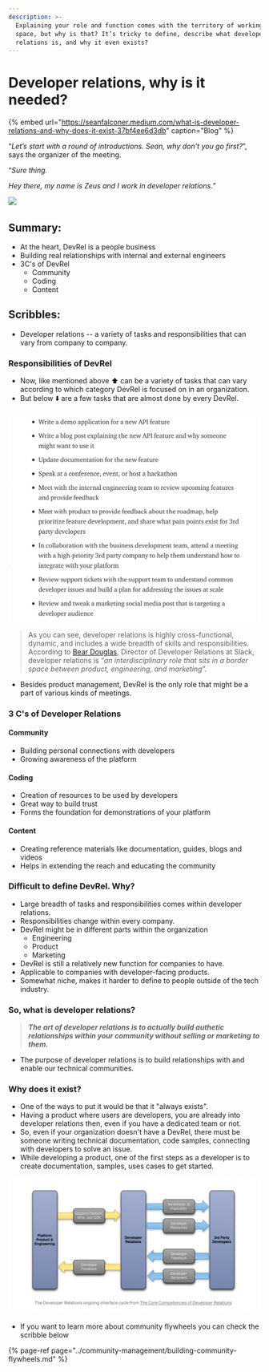```yaml
---
description: >-
  Explaining your role and function comes with the territory of working in this
  space, but why is that? It’s tricky to define, describe what developer
  relations is, and why it even exists?
---
```


# Developer relations, why is it needed?

{% embed url="https://seanfalconer.medium.com/what-is-developer-relations-and-why-does-it-exist-37bf4ee6d3db" caption="Blog" %}

“_Let’s start with a round of introductions. Sean, why don’t you go first?_”, says the organizer of the meeting.

“_Sure thing._

_Hey there, my name is Zeus and I work in developer relations._”

![](https://media.giphy.com/media/lqAaMiMe2exuP6NDOu/giphy.gif)

## Summary:

* At the heart, DevRel is a people business
* Building real relationships with internal and external engineers
* 3C's of DevRel
  * Community
  * Coding 
  * Content

## Scribbles:

* Developer relations -- a variety of tasks and responsibilities that can vary from company to company. 

### Responsibilities of DevRel

* Now, like mentioned above ⬆️ can be a variety of tasks that can vary according to which category DevRel is focused on in an organization.  
* But below ⬇️  are a few tasks that are almost done by every DevRel.  

![Blog](../.gitbook/assets/image%20%2810%29.png)

> As you can see, developer relations is highly cross-functional, dynamic, and includes a wide breadth of skills and responsibilities. According to [Bear Douglas](https://slack.engineering/defining-a-career-path-for-developer-relations/), Director of Developer Relations at Slack, developer relations is “_an interdisciplinary role that sits in a border space between product, engineering, and marketing_”.



* Besides product management, DevRel is the only role that might be a part of various kinds of meetings.

### 3 C's of Developer Relations

#### Community 

* Building personal connections with developers
* Growing awareness of the platform

#### Coding 

* Creation of resources to be used by developers
* Great way to build trust
* Forms the foundation for demonstrations of your platform 

#### Content 

* Creating reference materials like documentation, guides, blogs and videos
* Helps in extending the reach and educating the community

### Difficult to define DevRel. Why? 

* Large breadth of tasks and responsibilities comes within developer relations.
* Responsibilities change within every company. 
* DevRel might be in different parts within the organization 
  * Engineering 
  * Product
  * Marketing
* DevRel is still a relatively new function for companies to have.
* Applicable to companies with developer-facing products. 
* Somewhat niche, makes it harder to define to people outside of the tech industry. 



### So, what is developer relations?

> _**The art of developer relations is to actually build authetic relationships within your community without selling or marketing to them.**_

* The purpose of developer relations is to build relationships with and enable our technical communities. 

### Why does it exist?

* One of the ways to put it would be that it "always exists".
* Having a product where users are developers, you are already into developer relations then, even if you have a dedicated team or not. 
* So, even if your organization doesn't have a DevRel, there must be someone writing technical documentation, code samples, connecting with developers to solve an issue. 
* While developing a product, one of the first steps as a developer is to create documentation, samples, uses cases to get started.

![](../.gitbook/assets/image%20%2812%29.png)

* If you want to learn more about community flywheels you can check the scribble below

{% page-ref page="../community-management/building-community-flywheels.md" %}

## 

